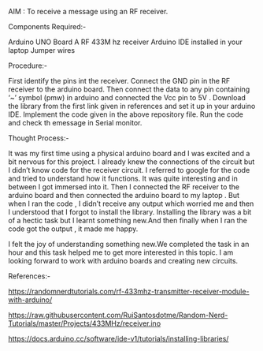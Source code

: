 AIM : To receive a message using an RF receiver.

Components Required:-

Arduino UNO Board
A RF 433M hz  receiver
Arduino IDE installed in your laptop
Jumper wires

Procedure:-

First identify the pins int the receiver.
Connect the GND pin in the RF receiver to the arduino board. Then connect the data to any pin containing ‘~’ symbol (pmw) in arduino and connected the Vcc pin to 5V .
Download the library from the first link given in references and set it up in your arduino IDE.
Implement the code given in the above repository file.
Run the code and check th emessage in Serial monitor.

Thought Process:-
  
It was my first time using a physical arduino board and I was excited and a bit nervous  for this project.
I already knew the connections of the circuit but I didn’t  know code for the receiver circuit. 
I referred to google for the code and tried to understand how it functions. It was quite interesting and in between I got immersed into it. 
Then I connected the RF receiver to the arduino board and then connected the arduino board to my laptop .
But when I ran the code , I didn’t receive any output which worried me and then I understood that I forgot to install the library. 
Installing the library was a bit of a hectic task but I learnt something new.And then finally when I ran the code got the output , it made me happy.

I felt the joy of understanding something new.We completed the task in an hour and this task helped me to get more interested in this topic.
I am looking forward to work with arduino boards and creating new circuits.

References:-

https://randomnerdtutorials.com/rf-433mhz-transmitter-receiver-module-with-arduino/

https://raw.githubusercontent.com/RuiSantosdotme/Random-Nerd-Tutorials/master/Projects/433MHz/receiver.ino

https://docs.arduino.cc/software/ide-v1/tutorials/installing-libraries/
